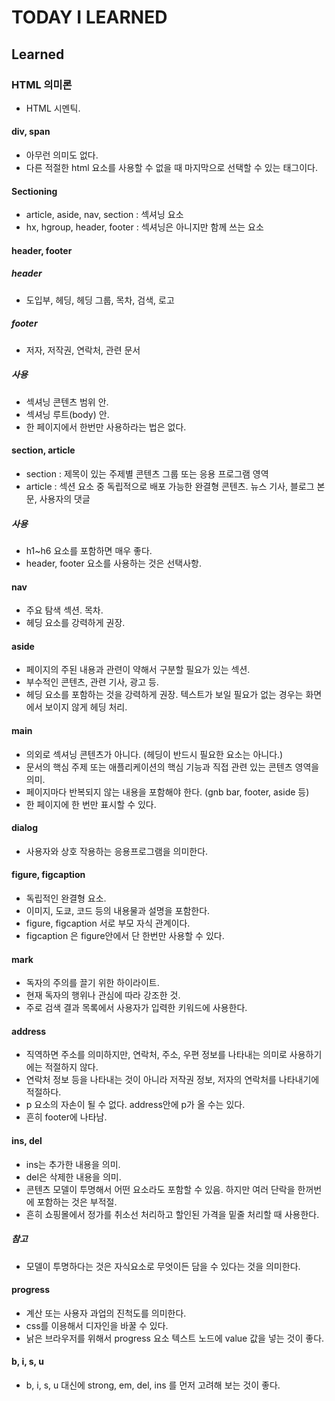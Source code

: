 # TODAY I LEARNED

## Learned

### HTML 의미론

- HTML 시멘틱.

#### div, span

- 아무런 의미도 없다.
- 다른 적절한 html 요소를 사용할 수 없을 때 마지막으로 선택할 수 있는 태그이다.

#### Sectioning

- article, aside, nav, section : 섹셔닝 요소
- hx, hgroup, header, footer : 섹셔닝은 아니지만 함께 쓰는 요소

#### header, footer

##### header

- 도입부, 헤딩, 헤딩 그룹, 목차, 검색, 로고

##### footer

- 저자, 저작권, 연락처, 관련 문서

##### 사용

- 섹셔닝 콘텐츠 범위 안.
- 섹셔닝 루트(body) 안.
- 한 페이지에서 한번만 사용하라는 법은 없다.

#### section, article

- section : 제목이 있는 주제별 콘텐츠 그룹 또는 응용 프로그램 영역
- article : 섹션 요소 중 독립적으로 배포 가능한 완결형 콘텐츠. 뉴스 기사, 블로그 본문, 사용자의 댓글

##### 사용

- h1~h6 요소를 포함하면 매우 좋다.
- header, footer 요소를 사용하는 것은 선택사항.

#### nav

- 주요 탐색 섹션. 목차.
- 헤딩 요소를 강력하게 권장.

#### aside

- 페이지의 주된 내용과 관련이 약해서 구분할 필요가 있는 섹션.
- 부수적인 콘텐츠, 관련 기사, 광고 등.
- 헤딩 요소를 포함하는 것을 강력하게 권장. 텍스트가 보일 필요가 없는 경우는 화면에서 보이지 않게 헤딩 처리.

#### main

- 의외로 섹셔닝 콘텐츠가 아니다. (헤딩이 반드시 필요한 요소는 아니다.)
- 문서의 핵심 주제 또는 애플리케이션의 핵심 기능과 직접 관련 있는 콘텐츠 영역을 의미.
- 페이지마다 반복되지 않는 내용을 포함해야 한다. (gnb bar, footer, aside 등)
- 한 페이지에 한 번만 표시할 수 있다.

#### dialog

- 사용자와 상호 작용하는 응용프로그램을 의미한다.

#### figure, figcaption

- 독립적인 완결형 요소.
- 이미지, 도쿄, 코드 등의 내용물과 설명을 포함한다.
- figure, figcaption 서로 부모 자식 관계이다.
- figcaption 은 figure안에서 단 한번만 사용할 수 있다.

#### mark

- 독자의 주의를 끌기 위한 하이라이트.
- 현재 독자의 행위나 관심에 따라 강조한 것.
- 주로 검색 결과 목록에서 사용자가 입력한 키워드에 사용한다.

#### address

- 직역하면 주소를 의미하지만, 연락처, 주소, 우편 정보를 나타내는 의미로 사용하기에는 적절하지 않다.
- 연락처 정보 등을 나타내는 것이 아니라 저작권 정보, 저자의 연락처를 나타내기에 적절하다.
- p 요소의 자손이 될 수 없다. address안에 p가 올 수는 있다.
- 흔히 footer에 나타남.

#### ins, del

- ins는 추가한 내용을 의미.
- del은 삭제한 내용을 의미.
- 콘텐츠 모델이 투명해서 어떤 요소라도 포함할 수 있음. 하지만 여러 단락을 한꺼번에 포함하는 것은 부적절.
- 흔히 쇼핑몰에서 정가를 취소선 처리하고 할인된 가격을 밑줄 처리할 때 사용한다.

##### 참고

- 모델이 투명하다는 것은 자식요소로 무엇이든 담을 수 있다는 것을 의미한다.

#### progress

- 계산 또는 사용자 과업의 진척도를 의미한다.
- css를 이용해서 디자인을 바꿀 수 있다.
- 낡은 브라우저를 위해서 progress 요소 텍스트 노드에 value 값을 넣는 것이 좋다.

#### b, i, s, u

- b, i, s, u 대신에 strong, em, del, ins 를 먼저 고려해 보는 것이 좋다.

